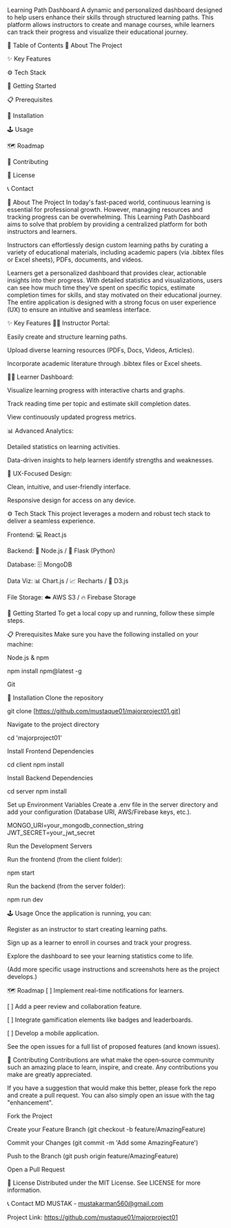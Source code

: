 Learning Path Dashboard
A dynamic and personalized dashboard designed to help users enhance their skills through structured learning paths. This platform allows instructors to create and manage courses, while learners can track their progress and visualize their educational journey.

📖 Table of Contents
📍 About The Project

✨ Key Features

⚙️ Tech Stack

🚀 Getting Started

📋 Prerequisites

🔧 Installation

🕹️ Usage

🗺️ Roadmap

🤝 Contributing

📄 License

📞 Contact

📍 About The Project
In today's fast-paced world, continuous learning is essential for professional growth. However, managing resources and tracking progress can be overwhelming. This Learning Path Dashboard aims to solve that problem by providing a centralized platform for both instructors and learners.

Instructors can effortlessly design custom learning paths by curating a variety of educational materials, including academic papers (via .bibtex files or Excel sheets), PDFs, documents, and videos.

Learners get a personalized dashboard that provides clear, actionable insights into their progress. With detailed statistics and visualizations, users can see how much time they've spent on specific topics, estimate completion times for skills, and stay motivated on their educational journey. The entire application is designed with a strong focus on user experience (UX) to ensure an intuitive and seamless interface.

✨ Key Features
👨‍🏫 Instructor Portal:

Easily create and structure learning paths.

Upload diverse learning resources (PDFs, Docs, Videos, Articles).

Incorporate academic literature through .bibtex files or Excel sheets.

👨‍🎓 Learner Dashboard:

Visualize learning progress with interactive charts and graphs.

Track reading time per topic and estimate skill completion dates.

View continuously updated progress metrics.

📊 Advanced Analytics:

Detailed statistics on learning activities.

Data-driven insights to help learners identify strengths and weaknesses.

🎨 UX-Focused Design:

Clean, intuitive, and user-friendly interface.

Responsive design for access on any device.

⚙️ Tech Stack
This project leverages a modern and robust tech stack to deliver a seamless experience.


Frontend: 💻 React.js

Backend: 🚀 Node.js / 🐍 Flask (Python)

Database: 🗄️ MongoDB

Data Viz: 📊 Chart.js / 📈 Recharts / 🎨 D3.js

File Storage: ☁️ AWS S3 / 🔥 Firebase Storage

🚀 Getting Started
To get a local copy up and running, follow these simple steps.

📋 Prerequisites
Make sure you have the following installed on your machine:

Node.js & npm

npm install npm@latest -g

Git

🔧 Installation
Clone the repository

git clone [https://github.com/mustaque01/majorproject01.git]

Navigate to the project directory

cd 'majorproject01'

Install Frontend Dependencies

cd client
npm install

Install Backend Dependencies

cd server
npm install

Set up Environment Variables
Create a .env file in the server directory and add your configuration (Database URI, AWS/Firebase keys, etc.).

MONGO_URI=your_mongodb_connection_string
JWT_SECRET=your_jwt_secret

Run the Development Servers

Run the frontend (from the client folder):

npm start

Run the backend (from the server folder):

npm run dev

🕹️ Usage
Once the application is running, you can:

Register as an instructor to start creating learning paths.

Sign up as a learner to enroll in courses and track your progress.

Explore the dashboard to see your learning statistics come to life.

(Add more specific usage instructions and screenshots here as the project develops.)

🗺️ Roadmap
[ ] Implement real-time notifications for learners.

[ ] Add a peer review and collaboration feature.

[ ] Integrate gamification elements like badges and leaderboards.

[ ] Develop a mobile application.

See the open issues for a full list of proposed features (and known issues).

🤝 Contributing
Contributions are what make the open-source community such an amazing place to learn, inspire, and create. Any contributions you make are greatly appreciated.

If you have a suggestion that would make this better, please fork the repo and create a pull request. You can also simply open an issue with the tag "enhancement".

Fork the Project

Create your Feature Branch (git checkout -b feature/AmazingFeature)

Commit your Changes (git commit -m 'Add some AmazingFeature')

Push to the Branch (git push origin feature/AmazingFeature)

Open a Pull Request

📄 License
Distributed under the MIT License. See LICENSE for more information.

📞 Contact
MD MUSTAK - mustakarman560@gmail.com

Project Link: https://github.com/mustaque01/majorproject01
